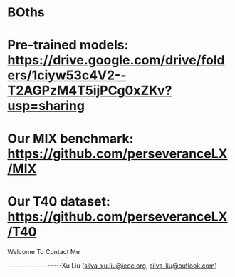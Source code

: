 # BOths

# Pre-trained models: https://drive.google.com/drive/folders/1ciyw53c4V2--T2AGPzM4T5ijPCg0xZKv?usp=sharing

# Our MIX benchmark: https://github.com/perseveranceLX/MIX

# Our T40 dataset: https://github.com/perseveranceLX/T40

Welcome To Contact Me

-------------------Xu Liu (silva_xu.liu@ieee.org, silva-liu@outlook.com)
